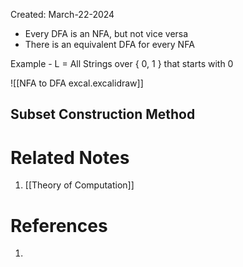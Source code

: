 Created: March-22-2024

- Every DFA is an NFA, but not vice versa
- There is an equivalent DFA for every NFA

Example - L = All Strings over { 0, 1 } that starts with 0

![[NFA to DFA excal.excalidraw]]
## Subset Construction Method


# Related Notes

1. [[Theory of Computation]]
# References

1. 